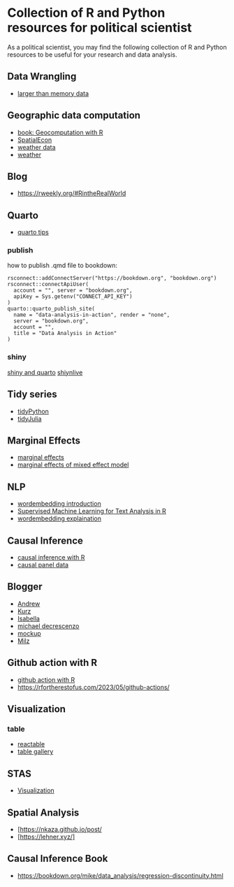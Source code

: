 # Collection of R and Python resources for political scientist #

As a political scientist, you may find the following collection of R and Python resources to be useful for your research and data analysis.

## Data Wrangling
- [larger than memory data](https://arrow.apache.org/cookbook/r/index.html)

## Geographic data computation
- [book: Geocomputation with R](https://ereg.ets.org/ereg/public/jump?_p=GRI)
- [SpatialEcon](https://github.com/mauricio1986/Spbook/blob/main/SpatialEconometrics.pdf)
- [weather data](https://www.wunderground.com)
- [weather](https://cloud.tencent.com/developer/article/1633211)

## Blog
- https://rweekly.org/#RintheRealWorld

## Quarto 
- [quarto tips](https://mine-cetinkaya-rundel.github.io/quarto-tip-a-day/)
### publish
how to publish .qmd file to bookdown:
```
rsconnect::addConnectServer("https://bookdown.org", "bookdown.org")
rsconnect::connectApiUser(
  account = "", server = "bookdown.org",
  apiKey = Sys.getenv("CONNECT_API_KEY")
)
quarto::quarto_publish_site(
  name = "data-analysis-in-action", render = "none",
  server = "bookdown.org",
  account = "",
  title = "Data Analysis in Action"
)
```
### shiny
[shiny and quarto](https://appsilon.com/interactive-quarto-report-translation-tutorial/)
[shiynlive](https://quarto-ext.github.io/shinylive/)
## Tidy series
- [tidyPython](https://tidypolars.readthedocs.io/en/latest/)
- [tidyJulia](https://github.com/TidierOrg/Tidier.jl)

## Marginal Effects
- [marginal effects](https://www.andrewheiss.com/blog/2022/05/20/marginalia/)
- [marginal effects of mixed effect model](https://www.andrewheiss.com/blog/2022/11/29/conditional-marginal-marginaleffects/index.html#marginal-effects-or-effect-of-a-variable-across-clusters-on-average)

## NLP
- [wordembedding introduction](https://aistudio.baidu.com/aistudio/projectdetail/6030731?channelType=0&channel=0)
- [Supervised Machine Learning for Text Analysis in R
](https://smltar.com/)
- [wordembedding explaination](https://jalammar.github.io/illustrated-word2vec/)

## Causal Inference
- [causal inference with R](https://www.r-causal.org/)
- [causal panel data](https://yiqingxu.org/tutorials/panel.html)

## Blogger
- [Andrew](https://www.andrewheiss.com/)
- [Kurz](https://solomonkurz.netlify.app/)
- [Isabella](https://ivelasq.rbind.io/)
- [michael decrescenzo](https://mikedecr.netlify.app/)
- [mockup](https://themockup.blog/)
- [Milz](https://beamilz.com/)
## Github action with R
- [github action with R](https://beamilz.com/posts/series-gha/2022-series-gha-1-what-is/en/index.html)
- https://rfortherestofus.com/2023/05/github-actions/

## Visualization

### table
- [reactable](https://yuanfan.rbind.io/project/dt-wwc/)
- [table gallery](https://community.rstudio.com/c/table-gallery/64)

## STAS
- [Visualization](https://mlu-explain.github.io/)

## Spatial Analysis
- [https://nkaza.github.io/post/
- [https://lehner.xyz/]

## Causal Inference Book
- https://bookdown.org/mike/data_analysis/regression-discontinuity.html
